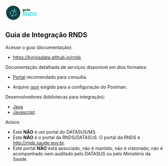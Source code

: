 <img src="./media/guia.png" width="100px">

## Guia de Integração RNDS

Acesse o guia (documentação):

- https://kyriosdata.github.io/rnds

Documentação detalhada de serviços disponível em dois formatos:

- [Portal](https://documenter.getpostman.com/view/2163377/TVRd9Wad) recomendado para consulta.

- Arquivo [json](./tools/postman/rnds-postman-collection.json) exigido para a configuração do Postman.

Desenvolvedores (bibliotecas para integração):

- [Java](projetos/lib)
- [Javascript](./projetos/rnds-js)

Avisos:

- Este **NÃO** é um portal do DATASUS/MS.
- Este **NÃO** é o portal da RNDS/DATASUS. O portal da RNDS é http://rnds.saude.gov.br.
- Este portal **NÃO** está associado, não é mantido, não é vistoriado, não é acompanhado nem auditado pelo DATASUS ou pelo Ministério da Saúde.
